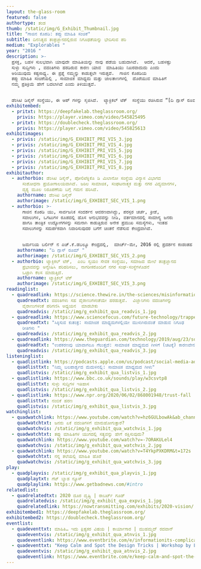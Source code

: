```yaml
---
layout: the-glass-room
featured: false
authortype: ತಂಡ
thumb: /static/img/G_Exhibit_Thumbnail.jpg
title: "ಗಾಜಿನ ಕೊಠಡಿ: ತಪ್ಪು ಮಾಹಿತಿ ಸಂಚಿಕೆ"
subtitle: ದಿನನಿತ್ಯದ ತಂತ್ರಜ್ಞಾನದಲ್ಲಿರುವ ನಿಗೂಢತೆಯನ್ನು ಭೇದಿಸುವ ಪರಿ
medium: "Explorables "
year: "2016 "
description: >-
  ಪ್ರಸಕ್ತ, ಬಹಳ ಸುಲಭವಾಗಿ ಯಾವುದೇ ಮಾಹಿತಿಯನ್ನು ನಾವು ಪಡೆಯ ಬಹುದಾಗಿದೆ.  ಆದರೆ, ಬಹಳಷ್ಟು
  ಸುಳ್ಳು ಸುದ್ದಿಗಳು , ವದಂತಿಗಳು ಹರಡಿರುವ ಕಾರಣ ಯಾವ  ಮಾಹಿತಿಯು ನಿಖರವಾದುದು ಎಂದು
  ಅರಿಯುವುದು ಕಷ್ಟಸಾಧ್ಯ. ಈ ಪ್ರಶ್ನೆ ನಮ್ಮನ್ನು ಕಾಡುತ್ತಲೇ ಇರುತ್ತದೆ.  ಗಾಜಿನ ಕೊಠಡಿಯ
  ತಪ್ಪು ಮಾಹಿತಿ ಸಂಚಿಕೆಯಲ್ಲಿ , ಸಾಮಾಜಿಕ ಮಾಧ್ಯಮ ಮತ್ತು ಜಾಲತಾಣಗಳಲ್ಲಿ  ದೊರೆಯುವ ಮಾಹಿತಿಗೆ
  ನಮ್ಮ ಪ್ರತಿಕ್ರಿಯೆ ಹೇಗೆ ಬದಲಾಗಿದೆ ಎಂದು ತಿಳಿಯುತ್ತದೆ.


  ಡೆಂಸಿಟಿ ಡಿಸೈನ್‌ ಸಂಸ್ಥೆಯು, ಈ ಆಪ್ ಗಳನ್ನು ಸೃಜಿಸಿದೆ.  ಟ್ಯಾಕ್ಟಿಕಲ್‌ ಟೆಕ್  ಸಂಸ್ಥೆಯು ರಚಿಸಿರುವ “[ದಿ ಗ್ಲಾಸ್‌ ರೂಮ್‌ ಮಿಸ್‌ ಇಂಫರ್ಮೇಶನ್‌ ಎಡಿಶನ್](https://theglassroom.org/misinformation)”‌ ಪರಿಯೋಜನೆಯ ಒಂದು ಭಾಗ ಇಲ್ಲಿದೆ.
exhibitembed:
  - pritxt: https://deepfakelab.theglassroom.org/
    privis: https://player.vimeo.com/video/545825495
  - pritxt: https://doublecheck.theglassroom.org/
    privis: https://player.vimeo.com/video/545825613
exhibitimages:
  - privis: /static/img/G_EXHIBIT_PRI_VIS_3.jpg
  - privis: /static/img/G_EXHIBIT_PRI_VIS_4.jpg
  - privis: /static/img/G_EXHIBIT_PRI_VIS_5.jpg
  - privis: /static/img/G_EXHIBIT_PRI_VIS_6.jpg
  - privis: /static/img/G_EXHIBIT_PRI_VIS_7.jpg
  - privis: /static/img/G_EXHIBIT_PRI_VIS_8.jpg
exhibitauthor:
  - authorbio: ಡೆಂಸಿಟಿ ಡಿಸೈನ್‌, ಪೋಲಿಟೆಕ್ನಿಕೊ ಡಿ ಮಿಲಾನೋ ಸಂಸ್ಥೆಯ ವಿನ್ಯಾಸ ವಿಭಾಗದ
      ಸಂಶೋಧನಾ ಪ್ರಯೋಗಾಲಯವಾಗಿದೆ. ಜಠಿಲ ಸಾಮಾಜಿಕ, ಸಂಘಟನಾತ್ಮಕ ಮತ್ತು ನಗರ ವಿದ್ಯಮಾನಗಳ,
      ದೃಶ್ಯ ಮೂಲ ನಿರೂಪಣೆಯ ಬಗ್ಗೆ ಗಮನ ಹರಿಸಿದೆ.
    authorname: ಡೆಂಸಿಟಿ ಡಿಸೈನ್‌
    authorimage: /static/img/G_EXHIBIT_SEC_VIS_1.png
  - authorbio: >-
      ಗಾಜಿನ ಕೊಠಡಿ ಯು, ಸಾರ್ವಜನಿಕ ಸಂದರ್ಶನ ಆವರಣವಾಗಿದ್ದು, ಪರಸ್ಪರ ಚರ್ಚೆ, ಕ್ರೀಡೆ,
      ಸವಾಲುಗಳ, ಒಗಟುಗಳ ರೂಪದಲ್ಲಿ ಹೊಸ ಅನುಭವವನ್ನು ನೀಡಿ, ವರ್ತಮಾನದಲ್ಲಿ ಸಾಮಾನ್ಯ ಜನರು
      ಹಾಗೂ ತಾಂತ್ರಿಕ ಉದ್ಯೋಗಗಳನ್ನು ಸಮನಾಗಿ ಕಾಡುತ್ತಿರುವ ಅನೇಕ ಪ್ರಮುಖ ಸಮಸ್ಯೆಗಳು, ಇಂತಹ
      ಸವಾಲುಗಳನ್ನು ಸಮರ್ಪಕವಾಗಿ ನಿವಾರಿಸುವುದರ ಬಗೆಗೆ ಚಿಂತನೆ ನೆಡೆಸುವ ಕೇಂದ್ರವಾಗಿದೆ.


      ಜರ್ಮನಿಯ ಬರ್ಲಿನ್‌ ನ ಎಚ್.ಕೆ.ಡಬಲ್ಯೂ ಕೇಂದ್ರದಲ್ಲಿ,  ಮಾರ್ಚ್-ಮೇ, 2016 ರಲ್ಲಿ ಪ್ರದರ್ಶನ ಕಂಡಂತಹ ಸ್ಟೆಫನಿ ಹ್ಯಾಂಕಿ ಮತ್ತು ಮರೇಕ್ ತುಸಿಂಸ್ಕಿ ಅವರ ಮೂಲ ಪರಿಕಲ್ಪನೆಯನ್ನು ಆಧಾರವಾಗಿಸಿಕೊಂಡು,  ಹೌಸ್‌ ಡರ್‌ ಕುಲ್ಟುರೆನ್‌ ಡರ್‌ ವೆಲ್ಟ್‌ ಇವರ ಸಹಯೋಗದಲ್ಲಿ “100 ಇಯರ್ಸ್‌ ಆಫ್‌ ನೌ” ಎಂಬ ರಚನೆಯ ಮೂಲಕ ನರ್ವಸ್‌ ಸಿಸ್ಟಮ್ಸ್‌ (ನರ ವ್ಯವಸ್ಥೆ) ಪ್ರದರ್ಶನ ಸಂಚಿಕೆಗಾಗಿ ಗಾಜಿನ ಕೊಠಡಿ ಎಂಬ ಈ ಪ್ರದರ್ಶಿಕೆಯನ್ನು ವಿಕಸನಗೊಳಿಸಲಾಗಿತ್ತು,  ಆ ರಚನೆಯ ಪ್ರತಿರೂಪವನ್ನು ಇಲ್ಲಿ ಪ್ರದರ್ಶಿಸಲಾಗಿದೆ.
    authorname: "ದಿ ಗ್ಲಾಸ್ ರೂಮ್ "
    authorimage: /static/img/G_EXHIBIT_SEC_VIS_2.png
  - authorbio: ಟ್ಯಾಕ್ಟಿಕಲ್‌ ಟೆಕ್,‌  ಎಂಬ ಸ್ವಯಂ ಸೇವಕ ಸಂಸ್ಥೆಯು, ಸಮಾಜದ ಮೇಲೆ ತಂತ್ರಜ್ಞಾನದ
      ಪ್ರಭಾವವನ್ನು ಅನ್ವೇಷಿಸಿ ಪರಿಹರಿಸಲು, ನಾಗರೀಕರೊಂದಿಗೆ ನಗರ ಸಂಘ-ಸಂಸ್ಥೆಗಳೊಡನೆ
      ಒಟ್ಟಾಗಿ ಕೆಲಸ ಮಾಡುತ್ತಿದೆ.
    authorname: ಟ್ಯಾಕ್ಟಿಕಲ್‌ ಟೆಕ್‌
    authorimage: /static/img/G_EXHIBIT_SEC_VIS_3.png
readinglist:
  - quadreadlink: https://science.thewire.in/the-sciences/misinformation-online-virality-liberals-conservatives-older-people-epidemiology/
    quadreadtxt: ವದಂತಿಗಳು ಸಹ ವೈರಾಣುಗಳಂತೆಯೇ ಹರಡುತ್ತವೆ.  ವಿಜ್ಞಾನಿಗಳು ವದಂತಿಗಳನ್ನು
      ವೈರಾಣುಗಳಂತೆ ಪರಿಗಣಿಸಿ ಅಧ್ಯಯನ  ಮಾಡಬೇಕು
    quadreadvis: /static/img/g_exhibit_qua_readvis_1.jpg
  - quadreadlink: https://www.sciencefocus.com/future-technology/trapped-the-secret-ways-social-media-is-built-to-be-addictive-and-what-you-can-do-to-fight-back/
    quadreadtxt: "ಸಿಕ್ಕಿಸುವ ಕುತಂತ್ರ: ಸಾಮಾಜಿಕ ಮಾಧ್ಯಮಗಳಲ್ಲಿಯೇ ಮುಳುಗಿರುವಂತೆ ಮಾಡುವ ನಿಗೂಢ
      ರೀತಿಗಳು "
    quadreadvis: /static/img/g_exhibit_qua_readvis_2.jpg
  - quadreadlink: https://www.theguardian.com/technology/2019/aug/23/social-media-addiction-gambling
    quadreadtxt: "ಉಪಕರಣವು ಯಾವಾಗಲೂ ಗೆಲುತ್ತದೆ: ಸಾಮಾಜಿಕ ಮಾಧ್ಯಮದ ಗೀಳಿಗೆ (ಚಟಕ್ಕೆ) ಕಾರಣವೇನು"
    quadreadvis: /static/img/g_exhibit_qua_readvis_3.jpg
listeninglist:
  - quadlistlink: https://podcasts.apple.com/us/podcast/social-media-addiction/id1258539903?i=1000408978370
    quadlisttxt: "ನಿಮ್ಮ ಬಲಪಾರ್ಶ್ವದ ಮೆದುಳಿನಲ್ಲಿ: ಸಾಮಾಜಿಕ ಮಾಧ್ಯಮದ ಗೀಳು"
    quadlistvis: /static/img/g_exhibit_qua_listvis_1.jpg
  - quadlistlink: https://www.bbc.co.uk/sounds/play/w3csvtp8
    quadlisttxt: ಸುಳ್ಳು ಸುದ್ದಿಗಳ ಇತಿಹಾಸ
    quadlistvis: /static/img/g_exhibit_qua_listvis_2.jpg
  - quadlistlink: https://www.npr.org/2020/06/02/868001948/trust-fall
    quadlisttxt: ನಂಬಿಕೆ ಹರಣ
    quadlistvis: /static/img/g_exhibit_qua_listvis_3.jpg
watchinglist:
  - quadwatchlink: https://www.youtube.com/watch?v=hz6GULbowAk&ab_channel=TED-Ed
    quadwatchtxt: ಜನರು ಏಕೆ ವದಂತಿಗಳಿಗೆ ಮಾರುಹೋಗುತ್ತಾರೆ?
    quadwatchvis: /static/img/g_exhibit_qua_watchvis_1.jpg
  - quadwatchtxt: ತಪ್ಪು ಮಾಹಿತಿಗಳ ಯುಗದಲ್ಲಿ ಸತ್ಯವನ್ನು ಹೇಗೆ ರಕ್ಷಿಸುವುದು?
    quadwatchlink: https://www.youtube.com/watch?v=-7ORAKULel4
    quadwatchvis: /static/img/g_exhibit_qua_watchvis_2.jpg
  - quadwatchlink: https://www.youtube.com/watch?v=T4YkpPXKDRM&t=172s
    quadwatchtxt: ನನ್ನ ತಲೆಯಲ್ಲಿ ಮಾಹಿತಿ ಹೊರೆ
    quadwatchvis: /static/img/g_exhibit_qua_watchvis_3.jpg
play:
  - quadplayvis: /static/img/g_exhibit_qua_playvis_1.jpg
    quadplaytxt: ಗೆಟ್ ಬ್ಯಾಡ ನ್ಯೂಸ್
    quadplaylink: https://www.getbadnews.com/#intro
relatedlist:
  - quadrelatedtxt: 2020 ದೂರ ದೃಷ್ಟಿ | ರಾಬರ್ಟ್‌ ಗೂಡ್‌
    quadrelatedvis: /static/img/g_exhibit_qua_expvis_1.jpg
    quadrelatedlink: https://nowtransmitting.com/exhibits/2020-vision/
exhibitembed1: https://deepfakelab.theglassroom.org/
exhibitembed2: https://doublecheck.theglassroom.org/
eventlist:
  - quadeventtxt: ಮಾಹಿತಿ… ಇದು ಕ್ಲಿಷ್ಟಕರ ವಿಷಯ | ಕಾರ್ಯಾಗಾರ | ಮುಹಮ್ಮದ್‌ ರದವಾನ್‌
    quadeventvis: /static/img/g_exhibit_qua_atnvis_1.jpg
    quadeventlink: https://www.eventbrite.com/e/informationits-complicated-workshop-registration-145818873175
  - quadeventtxt: "Keep Calm and Spot the Design Tricks | Workshop by Louise Hisayasu "
    quadeventvis: /static/img/g_exhibit_qua_atnvis_2.jpg
    quadeventlink: https://www.eventbrite.com/e/keep-calm-and-spot-the-design-tricks-workshop-registration-148145012721
---
```

